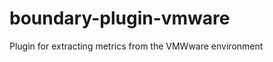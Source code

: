 boundary-plugin-vmware
======================

Plugin for extracting metrics from the VMWware environment
